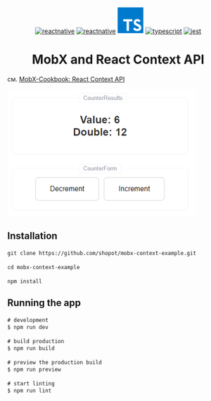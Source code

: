 <p align="center">
<a href="https://vitejs.dev/" target="_blank" rel="noreferrer"><img src="https://vitejs.dev/logo.svg" alt="reactnative" width="60" height="60"/></a>
<a href="https://reactnative.dev/" target="_blank" rel="noreferrer"><img src="https://www.vectorlogo.zone/logos/reactjs/reactjs-icon.svg" alt="reactnative" width="60" height="60"/></a>
<a href="https://www.typescriptlang.org/" target="_blank" rel="noreferrer"><img src="https://raw.githubusercontent.com/devicons/devicon/master/icons/typescript/typescript-original.svg" alt="typescript" width="60" height="60"/></a>
<a href="https://mobx.js.org/" target="_blank" rel="noreferrer"> <img src="https://raw.githubusercontent.com/mobxjs/mobx/main/docs/assets/mobx.png" alt="typescript" width="60" height="60"/></a>
<a href="https://jestjs.io" target="_blank" rel="noreferrer"><img src="https://www.vectorlogo.zone/logos/jestjsio/jestjsio-icon.svg" alt="jest" width="60" height="60"/></a>
</p>

<p align="center">
    <h1 align="center">MobX and React Context API</h1>
  </a>
</p>


см. [MobX-Cookbook: React Context API](https://mobx-cookbook.github.io/react-integration/context-api)


![counter-screen](./counter-screen.png)


## Installation

```shell
git clone https://github.com/shopot/mobx-context-example.git

cd mobx-context-example

npm install
```

## Running the app

```shell
# development
$ npm run dev

# build production
$ npm run build

# preview the production build
$ npm run preview

# start linting
$ npm run lint
```
